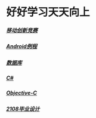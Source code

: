 # 好好学习天天向上

##### [移动创新竞赛](https://hbu.github.io/MobileTeminalContest/)
##### [Android例程](https://github.com/HBU/AndroidDemo)
##### [数据库](https://hbu.github.io/DataBase/)
##### [C#](https://github.com/HBU/C-Sharp.net)
##### [Objective-C](https://github.com/HBU/Apple)
##### [2108毕业设计](https://github.com/HBU/HBU.github.io/blob/master/html/2018.md)

